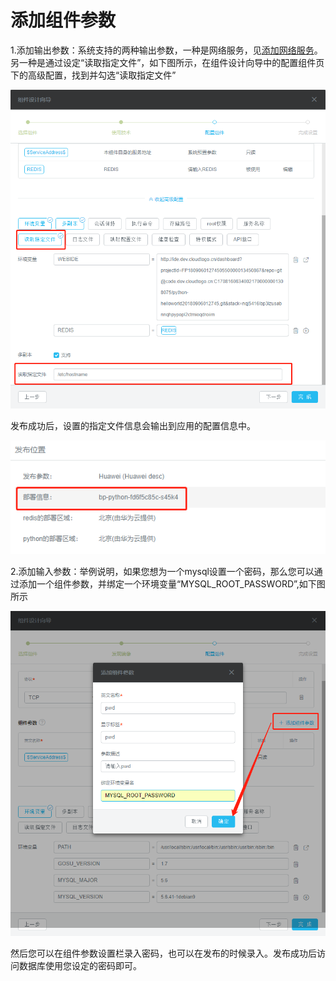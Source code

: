 # 添加组件参数

1.添加输出参数：系统支持的两种输出参数，一种是网络服务，见[添加网络服务](/she-ji/tian-jia-wang-luo-fu-wu.md)。另一种是通过设定“读取指定文件”，如下图所示，在组件设计向导中的配置组件页下的高级配置，找到并勾选“读取指定文件”

![](/assets/import75.png)

发布成功后，设置的指定文件信息会输出到应用的配置信息中。

![](/assets/import76.png)

2.添加输入参数：举例说明，如果您想为一个mysql设置一个密码，那么您可以通过添加一个组件参数，并绑定一个环境变量“MYSQL\_ROOT\_PASSWORD”,如下图所示

![](/assets/import77.png)

然后您可以在组件参数设置栏录入密码，也可以在发布的时候录入。发布成功后访问数据库使用您设定的密码即可。

